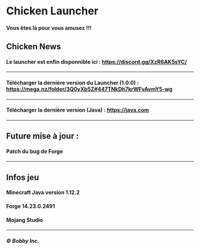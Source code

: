 # Chicken Launcher

#### Vous êtes là pour vous amusez !!!

## Chicken News

#### Le launcher est enfin disponnible ici : https://discord.gg/XzR6AK5sYC/
----------------------------------------------------------------------------------------
#### Télécharger la dernière version du Launcher (1.0.0) : https://mega.nz/folder/3Q0yXb5Z#447TNkDh7krWFvAvmY5-wg
----------------------------------------------------------------------------------------
#### Télécharger la dernière version (Java) : https://java.com
----------------------------------------------------------------------------------------
## Future mise à jour :

#### Patch du bug de Forge
----------------------------------------------------------------------------------------
## Infos jeu

#### Minecraft Java version 1.12.2
#### Forge 14.23.0.2491
#### Mojang Studio
----------------------------------------------------------------------------------------
##### © Bobby Inc.
